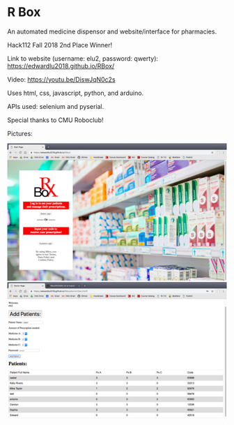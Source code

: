 # R Box
An automated medicine dispensor and website/interface for pharmacies.

Hack112 Fall 2018 2nd Place Winner!

Link to website (username: elu2, password: qwerty):
https://edwardlu2018.github.io/RBox/

Video:
https://youtu.be/DiswJqN0c2s 

Uses html, css, javascript, python, and arduino.

APIs used: selenium and pyserial.

Special thanks to CMU Roboclub!

Pictures:

![alt text](https://github.com/EdwardLu2018/RBox/blob/master/frontPage.png)
![alt text](https://github.com/EdwardLu2018/RBox/blob/master/tablePage.png)
